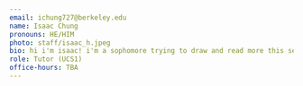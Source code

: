 ```yaml
---
email: ichung727@berkeley.edu
name: Isaac Chung
pronouns: HE/HIM
photo: staff/isaac_h.jpeg
bio: hi i'm isaac! i'm a sophomore trying to draw and read more this semester - let me know if you have music reccs! welcome to data 8 :D
role: Tutor (UCS1)
office-hours: TBA
---
```

